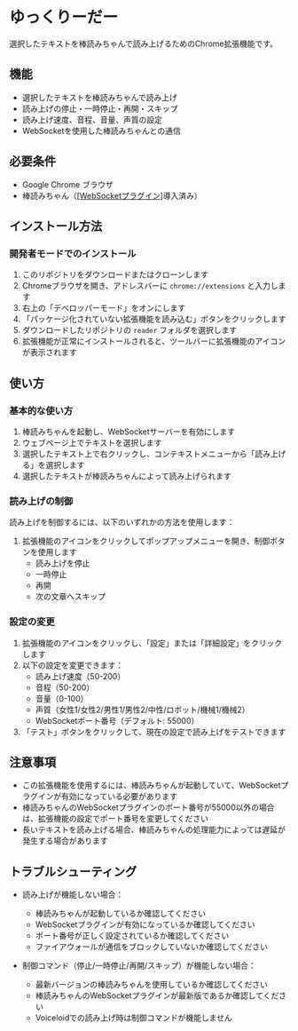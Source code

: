 # ゆっくりーだー

選択したテキストを棒読みちゃんで読み上げるためのChrome拡張機能です。

## 機能

- 選択したテキストを棒読みちゃんで読み上げ
- 読み上げの停止・一時停止・再開・スキップ
- 読み上げ速度、音程、音量、声質の設定
- WebSocketを使用した棒読みちゃんとの通信

## 必要条件

- Google Chrome ブラウザ
- 棒読みちゃん（[[WebSocketプラグイン](https://github.com/chocoa/BouyomiChan-WebSocket-Plugin)]導入済み）

## インストール方法

### 開発者モードでのインストール

1. このリポジトリをダウンロードまたはクローンします
2. Chromeブラウザを開き、アドレスバーに `chrome://extensions` と入力します
3. 右上の「デベロッパーモード」をオンにします
4. 「パッケージ化されていない拡張機能を読み込む」ボタンをクリックします
5. ダウンロードしたリポジトリの `reader` フォルダを選択します
6. 拡張機能が正常にインストールされると、ツールバーに拡張機能のアイコンが表示されます

## 使い方

### 基本的な使い方

1. 棒読みちゃんを起動し、WebSocketサーバーを有効にします
2. ウェブページ上でテキストを選択します
3. 選択したテキスト上で右クリックし、コンテキストメニューから「読み上げる」を選択します
4. 選択したテキストが棒読みちゃんによって読み上げられます

### 読み上げの制御

読み上げを制御するには、以下のいずれかの方法を使用します：

1. 拡張機能のアイコンをクリックしてポップアップメニューを開き、制御ボタンを使用します
   - 読み上げを停止
   - 一時停止
   - 再開
   - 次の文章へスキップ

### 設定の変更

1. 拡張機能のアイコンをクリックし、「設定」または「詳細設定」をクリックします
2. 以下の設定を変更できます：
   - 読み上げ速度（50-200）
   - 音程（50-200）
   - 音量（0-100）
   - 声質（女性1/女性2/男性1/男性2/中性/ロボット/機械1/機械2）
   - WebSocketポート番号（デフォルト: 55000）
3. 「テスト」ボタンをクリックして、現在の設定で読み上げをテストできます

## 注意事項

- この拡張機能を使用するには、棒読みちゃんが起動していて、WebSocketプラグインが有効になっている必要があります
- 棒読みちゃんのWebSocketプラグインのポート番号が55000以外の場合は、拡張機能の設定でポート番号を変更してください
- 長いテキストを読み上げる場合、棒読みちゃんの処理能力によっては遅延が発生する場合があります

## トラブルシューティング

- 読み上げが機能しない場合：
  - 棒読みちゃんが起動しているか確認してください
  - WebSocketプラグインが有効になっているか確認してください
  - ポート番号が正しく設定されているか確認してください
  - ファイアウォールが通信をブロックしていないか確認してください

- 制御コマンド（停止/一時停止/再開/スキップ）が機能しない場合：
  - 最新バージョンの棒読みちゃんを使用しているか確認してください
  - 棒読みちゃんのWebSocketプラグインが最新版であるか確認してください
  - Voiceloidでの読み上げ時は制御コマンドが機能しません
